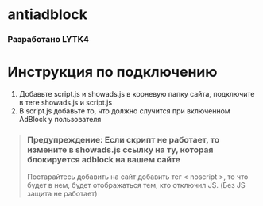 # antiadblock
### Разработано LYTK4


# Инструкция по подключению

1. Добавьте script.js и showads.js в корневую папку сайта, подключите в теге <head> showads.js и script.js
2. В script.js добавьте то, что должно случится при включенном AdBlock у пользователя 


> ### Предупреждение: Если скрипт не работает, то измените в showads.js ссылку на ту, которая блокируется adblock на вашем сайте
> Постарайтесь добавить на сайт добавить тег < noscript >, то что будет в нем, будет отображаться тем, кто отключил JS. (Без JS защита не работает)
